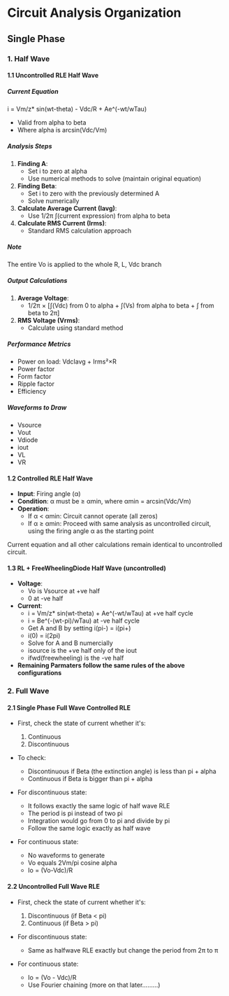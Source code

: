 # Circuit Analysis Organization

## Single Phase
### 1. Half Wave
#### 1.1 Uncontrolled RLE Half Wave

##### Current Equation
i = Vm/z* sin(wt-theta) - Vdc/R + Ae^(-wt/wTau)
- Valid from alpha to beta
- Where alpha is arcsin(Vdc/Vm)

##### Analysis Steps
1. **Finding A**:
   - Set i to zero at alpha
   - Use numerical methods to solve (maintain original equation)
2. **Finding Beta**:
   - Set i to zero with the previously determined A
   - Solve numerically
3. **Calculate Average Current (Iavg)**:
   - Use 1/2π ∫(current expression) from alpha to beta
4. **Calculate RMS Current (Irms)**:
   - Standard RMS calculation approach

##### Note
The entire Vo is applied to the whole R, L, Vdc branch

##### Output Calculations
1. **Average Voltage**:
   - 1/2π × [∫(Vdc) from 0 to alpha + ∫(Vs) from alpha to beta + ∫ from beta to 2π]
2. **RMS Voltage (Vrms)**:
   - Calculate using standard method

##### Performance Metrics
- Power on load: VdcIavg + Irms²×R
- Power factor
- Form factor
- Ripple factor
- Efficiency

##### Waveforms to Draw
- Vsource
- Vout
- Vdiode
- iout
- VL
- VR

#### 1.2 Controlled RLE Half Wave
- **Input**: Firing angle (α)
- **Condition**: α must be ≥ αmin, where αmin = arcsin(Vdc/Vm)
- **Operation**:
   - If α < αmin: Circuit cannot operate (all zeros)
   - If α ≥ αmin: Proceed with same analysis as uncontrolled circuit, using the firing angle α as the starting point

Current equation and all other calculations remain identical to uncontrolled circuit.

#### 1.3 RL + FreeWheelingDiode Half Wave (uncontrolled)
- **Voltage**: 
  - Vo is Vsource at +ve half
  - 0 at -ve half
- **Current**: 
  - i = Vm/z* sin(wt-theta) + Ae^(-wt/wTau) at +ve half cycle
  - i = Be^(-(wt-pi)/wTau) at -ve half cycle
  - Get A and B by setting i(pi-) = i(pi+)
  - i(0) = i(2pi)
  - Solve for A and B numercially
  - isource is the +ve half only of the iout
  - ifwd(freewheeling) is the -ve half
- **Remaining Parmaters follow the same rules of the above configurations**

### 2. Full Wave
#### 2.1 Single Phase Full Wave Controlled RLE
- First, check the state of current whether it's:
  1. Continuous 
  2. Discontinuous

- To check:
  - Discontinuous if Beta (the extinction angle) is less than pi + alpha
  - Continuous if Beta is bigger than pi + alpha

- For discontinuous state:
  - It follows exactly the same logic of half wave RLE
  - The period is pi instead of two pi
  - Integration would go from 0 to pi and divide by pi
  - Follow the same logic exactly as half wave

- For continuous state:
  - No waveforms to generate
  - Vo equals 2Vm/pi cosine alpha
  - Io = (Vo-Vdc)/R

#### 2.2 Uncontrolled Full Wave RLE
- First, check the state of current whether it's:
  1. Discontinuous (if Beta < pi)
  2. Continuous (if Beta > pi)

- For discontinuous state:
  - Same as halfwave RLE exactly but change the period from 2π to π 

- For continuous state:
  - Io = (Vo - Vdc)/R
  - Use Fourier chaining (more on that later.........)